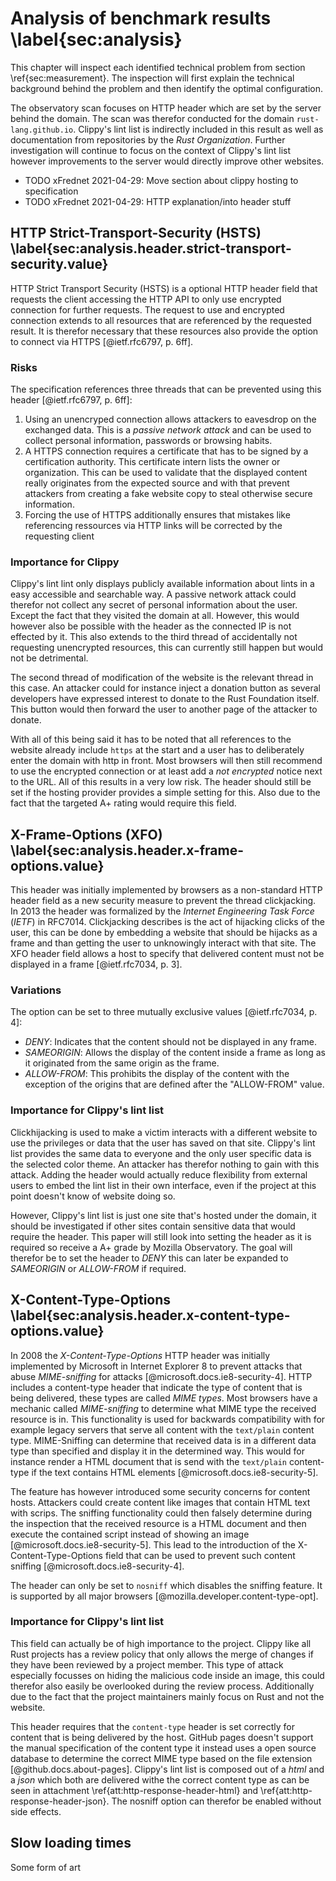 # Analysis of benchmark results \label{sec:analysis}
This chapter will inspect each identified technical problem from section \ref{sec:measurement}. The inspection will first explain the technical background behind the problem and then identify the optimal configuration.

The observatory scan focuses on HTTP header which are set by the server behind the domain. The scan was therefor conducted for the domain `rust-lang.github.io`. Clippy's lint list is indirectly included in this result as well as documentation from repositories by the _Rust Organization_. Further investigation will continue to focus on the context of Clippy's lint list however improvements to the server would directly improve other websites.

* TODO xFrednet 2021-04-29: Move section about clippy hosting to specification
* TODO xFrednet 2021-04-29: HTTP explanation/into header stuff

## HTTP Strict-Transport-Security (HSTS) \label{sec:analysis.header.strict-transport-security.value}
HTTP Strict Transport Security (HSTS) is a optional HTTP header field that requests the client accessing the HTTP API to only use encrypted connection for further requests. The request to use and encrypted connection extends to all resources that are referenced by the requested result. It is therefor necessary that these resources also provide the option to connect via HTTPS [@ietf.rfc6797, p. 6ff].

### Risks
The specification references three threads that can be prevented using this header [@ietf.rfc6797, p. 6ff]:

1. Using an unencryped connection allows attackers to eavesdrop on the exchanged data. This is a _passive network attack_ and can be used to collect personal information, passwords or browsing habits.
2. A HTTPS connection requires a certificate that has to be signed by a certification authority. This certificate intern lists the owner or organization. This can be used to validate that the displayed content really originates from the expected source and with that prevent attackers from creating a fake website copy to steal otherwise secure information.
3. Forcing the use of HTTPS additionally ensures that mistakes like referencing ressources via HTTP links will be corrected by the requesting client

### Importance for Clippy
Clippy's lint lint only displays publicly available information about lints in a easy accessible and searchable way. A passive network attack could therefor not collect any secret of personal information about the user. Except the fact that they visited the domain at all. However, this would however also be possible with the header as the connected IP is not effected by it. This also extends to the third thread of accidentally not requesting unencrypted resources, this can currently still happen but would not be detrimental.

The second thread of modification of the website is the relevant thread in this case. An attacker could for instance inject a donation button as several developers have expressed interest to donate to the Rust Foundation itself. This button would then forward the user to another page of the attacker to donate.

With all of this being said it has to be noted that all references to the website already include `https` at the start and a user has to deliberately enter the domain with http in front. Most browsers will then still recommend to use the encrypted connection or at least add a _not encrypted_ notice next to the URL. All of this results in a very low risk. The header should still be set if the hosting provider provides a simple setting for this. Also due to the fact that the targeted A+ rating would require this field.

<!-- TODO xFrednet 2021-04-27: Define which value the header should be set to -->

## X-Frame-Options (XFO) \label{sec:analysis.header.x-frame-options.value}
This header was initially implemented by browsers as a non-standard HTTP header field as a new security measure to prevent the thread clickjacking. In 2013 the header was formalized by the _Internet Engineering Task Force_ (_IETF_) in RFC7014. Clickjacking describes is the act of hijacking clicks of the user, this can be done by embedding a website that should be hijacks as a frame and than getting the user to unknowingly interact with that site. The XFO header field allows a host to specify that delivered content must not be displayed in a frame [@ietf.rfc7034, p. 3].

### Variations
The option can be set to three mutually exclusive values [@ietf.rfc7034, p. 4]:

* _DENY_: Indicates that the content should not be displayed in any frame.
* _SAMEORIGIN_: Allows the display of the content inside a frame as long as it originated from the same origin as the frame.
* _ALLOW-FROM_: This prohibits the display of the content with the exception of the origins that are defined after the "ALLOW-FROM" value.

### Importance for Clippy's lint list
Clickhijacking is used to make a victim interacts with a different website to use the privileges or data that the user has saved on that site. Clippy's lint list provides the same data to everyone and the only user specific data is the selected color theme. An attacker has therefor nothing to gain with this attack. Adding the header would actually reduce flexibility from external users to embed the lint list in their own interface, even if the project at this point doesn't know of website doing so.

However, Clippy's lint list is just one site that's hosted under the domain, it should be investigated if other sites contain sensitive data that would require the header. This paper will still look into setting the header as it is required so receive a A+ grade by Mozilla Observatory. The goal will therefor be to set the header to _DENY_ this can later be expanded to _SAMEORIGIN_ or _ALLOW-FROM_ if required.

## X-Content-Type-Options \label{sec:analysis.header.x-content-type-options.value}
In 2008 the _X-Content-Type-Options_ HTTP header was initially implemented by Microsoft in Internet Explorer 8 to prevent attacks that abuse _MIME-sniffing_ for attacks [@microsoft.docs.ie8-security-4]. HTTP includes a content-type header that indicate the type of content that is being delivered, these types are called _MIME types_. Most browsers have a mechanic called _MIME-sniffing_ to determine what MIME type the received resource is in. This functionality is used for backwards compatibility with for example legacy servers that serve all content with the `text/plain` content type. MIME-Sniffing can determine that received data is in a different data type than specified and display it in the determined way. This would for instance render a HTML document that is send with the `text/plain` content-type if the text contains HTML elements [@microsoft.docs.ie8-security-5].

The feature has however introduced some security concerns for content hosts. Attackers could create content like images that contain HTML text with scrips. The sniffing functionality could then falsely determine during the inspection that the received resource is a HTML document and then execute the contained script instead of showing an image [@microsoft.docs.ie8-security-5]. This lead to the introduction of the X-Content-Type-Options field that can be used to prevent such content sniffing [@microsoft.docs.ie8-security-4].

The header can only be set to `nosniff` which disables the sniffing feature. It is supported by all major browsers [@mozilla.developer.content-type-opt].

### Importance for Clippy's lint list
This field can actually be of high importance to the project. Clippy like all Rust projects has a review policy that only allows the merge of changes if they have been reviewed by a project member. This type of attack especially focusses on hiding the malicious code inside an image, this could therefor also easily be overlooked during the review process. Additionally due to the fact that the project maintainers mainly focus on Rust and not the website.

This header requires that the `content-type` header is set correctly for content that is being delivered by the host. GitHub pages doesn't support the manual specification of the content type it instead uses a open source database to determine the correct MIME type based on the file extension [@github.docs.about-pages]. Clippy's lint list is composed out of a _html_ and a _json_ which both are delivered withe the correct content type as can be seen in attachment \ref{att:http-response-header-html} and \ref{att:http-response-header-json}. The nosniff option can therefor be enabled without side effects.

## Slow loading times

Some form of art
<!--
## Technical background

Give hosting background IE the website is deployed using GH Pages etc...

## Technical problems
* Explaining the grade C from _Mozilla Observatory_
* This should definitely include scientific sources to make this a valid paper
    * The examiner noted that the paper outline seems interesting but that I need to take care to include scientific sources
* Explanation why the listed security risks are security risks

## Slow loading times (Browser debug tools)
Mention works for:
* rustfmt's website shows that fast loading times are possible -> analysis

## Running benchmarks

Hello

-->
